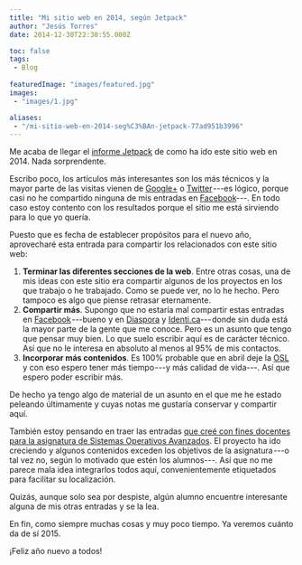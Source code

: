 ```yaml
---
title: "Mi sitio web en 2014, según Jetpack"
author: "Jesús Torres"
date: 2014-12-30T22:30:55.000Z

toc: false
tags:
 - Blog
 
featuredImage: "images/featured.jpg" 
images:
 - "images/1.jpg" 

aliases:
 - "/mi-sitio-web-en-2014-seg%C3%BAn-jetpack-77ad951b3996"
---
```


Me acaba de llegar el [informe Jetpack](http://jetpack.me/annual-report/62830682/2014/) de como ha ido este sitio web en 2014.
Nada sorprendente.

Escribo poco, los artículos más interesantes son los más técnicos y la mayor parte de las visitas vienen de [Google+](http://plus.google.com/) o [Twitter](http://twitte.com) ---es lógico, porque casi no he compartido ninguna de mis entradas en [Facebook](http://facebook.com/)---.
En todo caso estoy contento con los resultados porque el sitio me está sirviendo para lo que yo quería.

Puesto que es fecha de establecer propósitos para el nuevo año, aprovecharé esta entrada para compartir los relacionados con este sitio web:

1. **Terminar las diferentes secciones de la web**.
Entre otras cosas, una de mis ideas con este sitio era compartir algunos de los proyectos en los que trabajo o he trabajado.
Como se puede ver, no lo he hecho.
Pero tampoco es algo que piense retrasar eternamente.
2. **Compartir más**.
Supongo que no estaría mal compartir estas entradas en [Facebook](http://facebook.com/) ---bueno y en [Diaspora](https://www.joindiaspora.com/) y [Identi.ca](https://identi.ca/)--- donde sin duda está la mayor parte de la gente que me conoce.
Pero es un asunto que tengo que pensar muy bien.
Lo que suelo escribir aquí es de carácter técnico.
Así que no le interesa en absoluto al menos al 95% de mis contactos.
3. **Incorporar más contenidos**.
Es 100% probable que en abril deje la [OSL](http://osl.ull.es/) y con eso espero tener más tiempo ---y más calidad de vida---.
Así que espero poder escribir más.

De hecho ya tengo algo de material de un asunto en el que me he estado peleando últimamente y cuyas notas me gustaría conservar y compartir aquí.

También estoy pensando en traer las entradas [que creé con fines docentes para la asignatura de Sistemas Operativos Avanzados](http://web.archive.org/web/20140810010156/http://ull-etsii-sistemas-operativos.github.io:80/videovigilancia-blog/).
El proyecto ha ido creciendo y algunos contenidos exceden los objetivos de la asignatura ---o tal vez no, según lo motivado que estén los alumnos---.
Así que no me parece mala idea integrarlos todos aquí, convenientemente etiquetados para facilitar su localización.

Quizás, aunque solo sea por despiste, algún alumno encuentre interesante alguna de mis otras entradas y se la lea.

En fin, como siempre muchas cosas y muy poco tiempo.
Ya veremos cuánto da de sí 2015.
 
¡Feliz año nuevo a todos!
